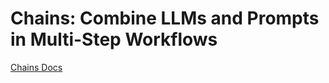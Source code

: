 # Chains: Combine LLMs and Prompts in Multi-Step Workflows

[Chains Docs](https://js.langchain.com/docs/getting-started/guide-llm#chains-combine-llms-and-prompts-in-multi-step-workflows)

